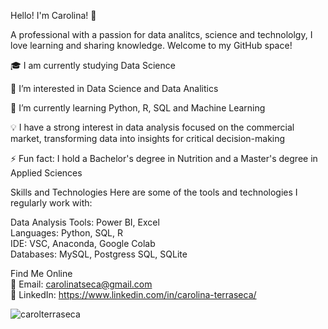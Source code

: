 Hello! I'm Carolina! 👋

A professional with a passion for data analitcs, science and technololgy, I love learning and sharing knowledge. 
Welcome to my GitHub space!

🎓 I am currently studying Data Science

👀 I’m interested in Data Science and Data Analitics

🌱 I’m currently learning Python, R, SQL and Machine Learning

💡 I have a strong interest in data analysis focused on the commercial market, transforming data into insights for critical decision-making

⚡ Fun fact: I hold a Bachelor's degree in Nutrition and a Master's degree in Applied Sciences


Skills and Technologies
Here are some of the tools and technologies I regularly work with:

Data Analysis Tools: Power BI, Excel<br>
Languages: Python, SQL, R<br>
IDE: VSC, Anaconda, Google Colab<br>
Databases: MySQL, Postgress SQL, SQLite<br>


Find Me Online<br>
📧 Email: carolinatseca@gmail.com<br>
💼 LinkedIn: https://www.linkedin.com/in/carolina-terraseca/<br>


<!---
carolterraseca/carolterraseca is a ✨ special ✨ repository because its `README.md` (this file) appears on your GitHub profile.
You can click the Preview link to take a look at your changes.
--->

<p><img align="center" src="https://github-readme-stats.vercel.app/api/top-langs?username=carolterraseca&show_icons=true&locale=en&layout=compact" alt="carolterraseca" /></p>


